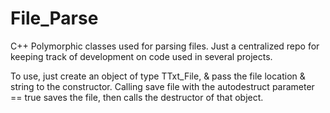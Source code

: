 File_Parse
==========

C++ Polymorphic classes used for parsing files. Just a centralized repo for keeping track of development on code used in several projects.

To use, just create an object of type TTxt_File, & pass the file location & string to the constructor.
Calling save file with the autodestruct parameter == true saves the file, then calls the destructor of that object.
